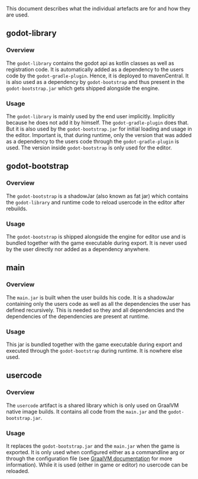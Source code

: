 This document describes what the individual artefacts are for and how they are used.

## godot-library
### Overview
The `godot-library` contains the godot api as kotlin classes as well as registration code. It is automatically added as a dependency to the users code by the `godot-gradle-plugin`. Hence, it is deployed to mavenCentral. It is also used as a dependency by `godot-bootstrap` and thus present in the `godot-bootstrap.jar` which gets shipped alongside the engine.

### Usage
The `godot-library` is mainly used by the end user implicitly. Implicitly because he does not add it by himself. The `godot-gradle-plugin` does that. But it is also used by the `godot-bootstrap.jar` for initial loading and usage in the editor. Important is, that during runtime, only the version that was added as a dependency to the users code through the `godot-gradle-plugin` is used. The version inside `godot-bootstrap` is only used for the editor.

## godot-bootstrap
### Overview
The `godot-bootstrap` is a shadowJar (also known as fat jar) which contains the `godot-library` and runtime code to reload usercode in the editor after rebuilds.

### Usage
The `godot-bootstrap` is shipped alongside the engine for editor use and is bundled together with the game executable during export. It is never used by the user directly nor added as a dependency anywhere.

## main
### Overview
The `main.jar` is built when the user builds his code. It is a shadowJar containing only the users code as well as all the dependencies the user has defined recursively. This is needed so they and all dependencies and the dependencies of the dependencies are present at runtime.

### Usage
This jar is bundled together with the game executable during export and executed through the `godot-bootstrap` during runtime. It is nowhere else used.

## usercode
### Overview
The `usercode` artifact is a shared library which is only used on GraalVM native image builds. It contains all code from the `main.jar` and the `godot-bootstrap.jar`.

### Usage
It replaces the `godot-bootstrap.jar` and the `main.jar` when the game is exported. It is only used when configured either as a commandline arg or through the configuration file (see [GraalVM documentation](../../user-guide/advanced/graal-vm-native-image.md) for more information). While it is used (either in game or editor) no usercode can be reloaded.